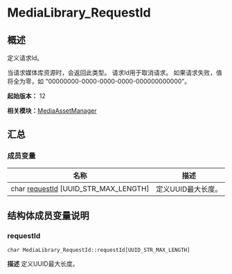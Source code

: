 # MediaLibrary_RequestId


## 概述

定义请求Id。

当请求媒体库资源时，会返回此类型。 请求Id用于取消请求。 如果请求失败，值将全为零，如 "00000000-0000-0000-0000-000000000000"。

**起始版本：** 12

**相关模块：**[MediaAssetManager](_media_asset_manager.md)


## 汇总


### 成员变量

| 名称 | 描述 | 
| -------- | -------- |
| char [requestId](#requestid) [UUID_STR_MAX_LENGTH] | 定义UUID最大长度。  | 


## 结构体成员变量说明


### requestId

```
char MediaLibrary_RequestId::requestId[UUID_STR_MAX_LENGTH]
```
**描述**
定义UUID最大长度。
